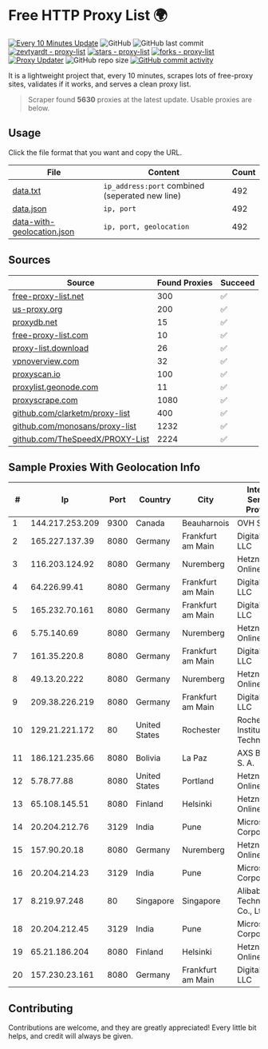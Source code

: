 
# Free HTTP Proxy List 🌍

[![Every 10 Minutes Update](https://github.com/mertguvencli/http-proxy-list/actions/workflows/main.yml/badge.svg?branch=main)](https://github.com/mertguvencli/http-proxy-list/actions/workflows/main.yml)
![GitHub](https://img.shields.io/github/license/mertguvencli/http-proxy-list)
![GitHub last commit](https://img.shields.io/github/last-commit/mertguvencli/http-proxy-list)
[![zevtyardt - proxy-list](https://img.shields.io/static/v1?label=zevtyardt&message=proxy-list&color=blue&logo=github)](https://github.com/zevtyardt/proxy-list "Go to GitHub repo")
[![stars - proxy-list](https://img.shields.io/github/stars/zevtyardt/proxy-list?style=social)](https://github.com/zevtyardt/proxy-list)
[![forks - proxy-list](https://img.shields.io/github/forks/zevtyardt/proxy-list?style=social)](https://github.com/zevtyardt/proxy-list)
[![Proxy Updater](https://github.com/zevtyardt/proxy-list/workflows/Proxy%20Updater/badge.svg)](https://github.com/zevtyardt/proxy-list/actions?query=workflow:"Proxy+Updater")
![GitHub repo size](https://img.shields.io/github/repo-size/zevtyardt/proxy-list)
[![GitHub commit activity](https://img.shields.io/github/commit-activity/m/zevtyardt/proxy-list?logo=commits)](https://github.com/zevtyardt/proxy-list/commits/main)

It is a lightweight project that, every 10 minutes, scrapes lots of free-proxy sites, validates if it works, and serves a clean proxy list.

> Scraper found **5630** proxies at the latest update. Usable proxies are below.

## Usage

Click the file format that you want and copy the URL.

|File|Content|Count|
|----|-------|-----|
|[data.txt](https://raw.githubusercontent.com/mertguvencli/http-proxy-list/main/proxy-list/data.txt)|`ip_address:port` combined (seperated new line)|492|
|[data.json](https://raw.githubusercontent.com/mertguvencli/http-proxy-list/main/proxy-list/data.json)|`ip, port`|492|
|[data-with-geolocation.json](https://raw.githubusercontent.com/mertguvencli/http-proxy-list/main/proxy-list/data-with-geolocation.json)|`ip, port, geolocation`|492|

## Sources

|Source|Found Proxies|Succeed|
|------|-------------|-------|
|[free-proxy-list.net](https://free-proxy-list.net)|300|✅|
|[us-proxy.org](https://www.us-proxy.org)|200|✅|
|[proxydb.net](http://proxydb.net)|15|✅|
|[free-proxy-list.com](https://free-proxy-list.com/?page=&port=&type%5B%5D=http&type%5B%5D=https&up_time=0&search=Search)|10|✅|
|[proxy-list.download](https://www.proxy-list.download/HTTP)|26|✅|
|[vpnoverview.com](https://vpnoverview.com/privacy/anonymous-browsing/free-proxy-servers)|32|✅|
|[proxyscan.io](https://www.proxyscan.io)|100|✅|
|[proxylist.geonode.com](https://proxylist.geonode.com/api/proxy-list?limit=300&page=1&sort_by=lastChecked&sort_type=desc&protocols=http,https)|11|✅|
|[proxyscrape.com](https://api.proxyscrape.com/v2/?request=displayproxies&protocol=http&timeout=10000&country=all&ssl=all&anonymity=all)|1080|✅|
|[github.com/clarketm/proxy-list](https://raw.githubusercontent.com/clarketm/proxy-list/master/proxy-list-raw.txt)|400|✅|
|[github.com/monosans/proxy-list](https://raw.githubusercontent.com/monosans/proxy-list/main/proxies/http.txt)|1232|✅|
|[github.com/TheSpeedX/PROXY-List](https://raw.githubusercontent.com/TheSpeedX/PROXY-List/master/http.txt)|2224|✅|


## Sample Proxies With Geolocation Info

|#|Ip|Port|Country|City|Internet Service Provider|
|-|--|----|-------|----|-------------------------|
|1|144.217.253.209|9300|Canada|Beauharnois|OVH SAS|
|2|165.227.137.39|8080|Germany|Frankfurt am Main|DigitalOcean, LLC|
|3|116.203.124.92|8080|Germany|Nuremberg|Hetzner Online GmbH|
|4|64.226.99.41|8080|Germany|Frankfurt am Main|DigitalOcean, LLC|
|5|165.232.70.161|8080|Germany|Frankfurt am Main|DigitalOcean, LLC|
|6|5.75.140.69|8080|Germany|Nuremberg|Hetzner Online GmbH|
|7|161.35.220.8|8080|Germany|Frankfurt am Main|DigitalOcean, LLC|
|8|49.13.20.222|8080|Germany|Nuremberg|Hetzner Online GmbH|
|9|209.38.226.219|8080|Germany|Frankfurt am Main|DigitalOcean, LLC|
|10|129.21.221.172|80|United States|Rochester|Rochester Institute of Technology|
|11|186.121.235.66|8080|Bolivia|La Paz|AXS Bolivia S. A.|
|12|5.78.77.88|8080|United States|Portland|Hetzner Online GmbH|
|13|65.108.145.51|8080|Finland|Helsinki|Hetzner Online GmbH|
|14|20.204.212.76|3129|India|Pune|Microsoft Corporation|
|15|157.90.20.18|8080|Germany|Nuremberg|Hetzner Online GmbH|
|16|20.204.214.23|3129|India|Pune|Microsoft Corporation|
|17|8.219.97.248|80|Singapore|Singapore|Alibaba (US) Technology Co., Ltd.|
|18|20.204.212.45|3129|India|Pune|Microsoft Corporation|
|19|65.21.186.204|8080|Finland|Helsinki|Hetzner Online GmbH|
|20|157.230.23.161|8080|Germany|Frankfurt am Main|DigitalOcean, LLC|



## Contributing

Contributions are welcome, and they are greatly appreciated! Every
little bit helps, and credit will always be given.

